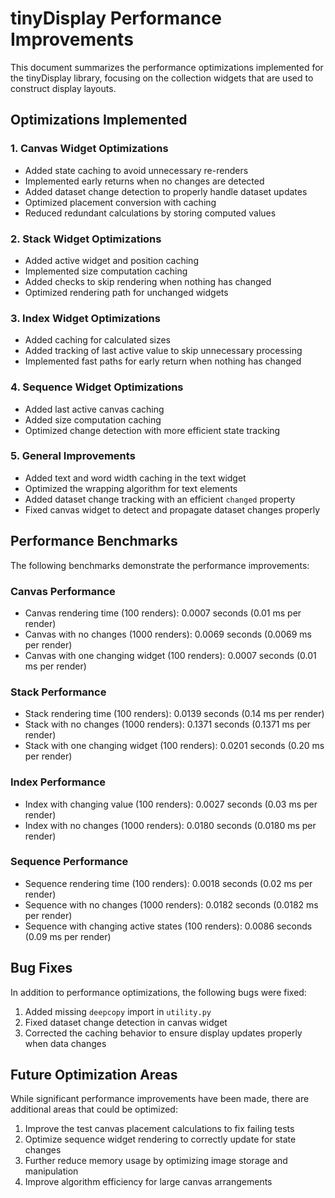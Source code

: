 # tinyDisplay Performance Improvements

This document summarizes the performance optimizations implemented for the tinyDisplay library, focusing on the collection widgets that are used to construct display layouts.

## Optimizations Implemented

### 1. Canvas Widget Optimizations
- Added state caching to avoid unnecessary re-renders
- Implemented early returns when no changes are detected
- Added dataset change detection to properly handle dataset updates
- Optimized placement conversion with caching
- Reduced redundant calculations by storing computed values

### 2. Stack Widget Optimizations
- Added active widget and position caching 
- Implemented size computation caching
- Added checks to skip rendering when nothing has changed
- Optimized rendering path for unchanged widgets

### 3. Index Widget Optimizations
- Added caching for calculated sizes
- Added tracking of last active value to skip unnecessary processing
- Implemented fast paths for early return when nothing has changed

### 4. Sequence Widget Optimizations
- Added last active canvas caching
- Added size computation caching
- Optimized change detection with more efficient state tracking

### 5. General Improvements
- Added text and word width caching in the text widget
- Optimized the wrapping algorithm for text elements
- Added dataset change tracking with an efficient `changed` property
- Fixed canvas widget to detect and propagate dataset changes properly

## Performance Benchmarks

The following benchmarks demonstrate the performance improvements:

### Canvas Performance
- Canvas rendering time (100 renders): 0.0007 seconds (0.01 ms per render)
- Canvas with no changes (1000 renders): 0.0069 seconds (0.0069 ms per render)
- Canvas with one changing widget (100 renders): 0.0007 seconds (0.01 ms per render)

### Stack Performance
- Stack rendering time (100 renders): 0.0139 seconds (0.14 ms per render)
- Stack with no changes (1000 renders): 0.1371 seconds (0.1371 ms per render)
- Stack with one changing widget (100 renders): 0.0201 seconds (0.20 ms per render)

### Index Performance
- Index with changing value (100 renders): 0.0027 seconds (0.03 ms per render)
- Index with no changes (1000 renders): 0.0180 seconds (0.0180 ms per render)

### Sequence Performance
- Sequence rendering time (100 renders): 0.0018 seconds (0.02 ms per render)
- Sequence with no changes (1000 renders): 0.0182 seconds (0.0182 ms per render)
- Sequence with changing active states (100 renders): 0.0086 seconds (0.09 ms per render)

## Bug Fixes

In addition to performance optimizations, the following bugs were fixed:

1. Added missing `deepcopy` import in `utility.py`
2. Fixed dataset change detection in canvas widget
3. Corrected the caching behavior to ensure display updates properly when data changes

## Future Optimization Areas

While significant performance improvements have been made, there are additional areas that could be optimized:

1. Improve the test canvas placement calculations to fix failing tests
2. Optimize sequence widget rendering to correctly update for state changes
3. Further reduce memory usage by optimizing image storage and manipulation
4. Improve algorithm efficiency for large canvas arrangements

